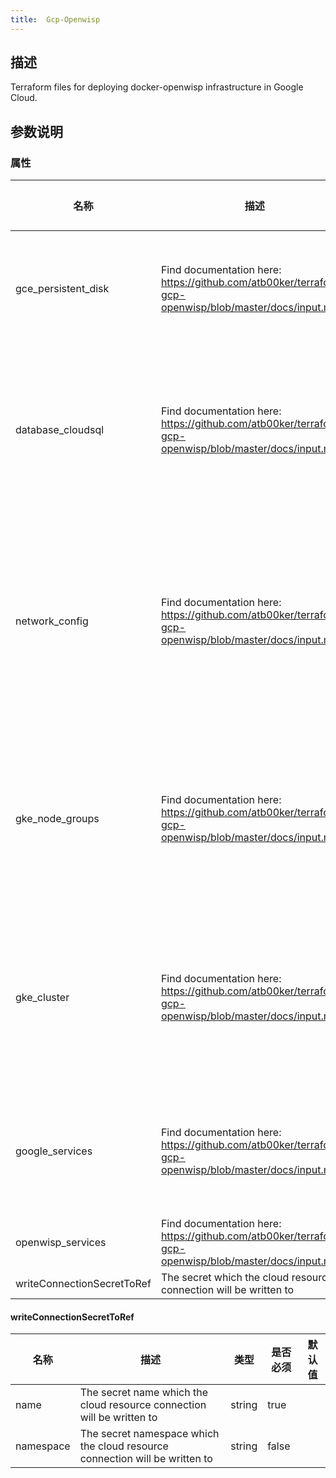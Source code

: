 ```yaml
---
title:  Gcp-Openwisp
---
```


## 描述

Terraform files for deploying docker-openwisp infrastructure in Google Cloud.

## 参数说明


### 属性

 名称 | 描述 | 类型 | 是否必须 | 默认值 
 ------------ | ------------- | ------------- | ------------- | ------------- 
 gce_persistent_disk | Find documentation here: https://github.com/atb00ker/terraform-gcp-openwisp/blob/master/docs/input.md | object({\n    name = string\n    type = string\n    size = number\n    snapshots = object({\n      name             = string\n      hours_in_cycle   = string\n      start_time       = string\n      retention_days   = number\n      on_disk_deletion = string\n    })\n  }) | true |  
 database_cloudsql | Find documentation here: https://github.com/atb00ker/terraform-gcp-openwisp/blob/master/docs/input.md | object({\n    name              = string\n    tier              = string\n    require_ssl       = bool\n    availability_type = string\n    disk_size         = number\n    disk_type         = string\n    sslmode           = string\n    username          = string\n    password          = string\n    database          = string\n    auto_backup = object({\n      enabled    = bool\n      start_time = string\n    })\n    maintaince = object({\n      day   = number\n      hour  = number\n      track = string\n    })\n  }) | true |  
 network_config | Find documentation here: https://github.com/atb00ker/terraform-gcp-openwisp/blob/master/docs/input.md | object({\n    vpc_name                  = string\n    subnet_cidr               = string\n    pods_cidr_range           = string\n    services_cidr_range       = string\n    http_loadbalancer_ip_name = string\n    openvpn_ip_name           = string\n    freeradius_ip_name        = string\n    openwisp_dns_zone_name    = string\n    openwisp_dns_name         = string\n    openwisp_dns_records_ttl  = number\n    subnet_flowlogs = object({\n      enable   = bool\n      interval = string\n      sampling = number\n      metadata = string\n    })\n  }) | true |  
 gke_node_groups | Find documentation here: https://github.com/atb00ker/terraform-gcp-openwisp/blob/master/docs/input.md | list(object({\n    pool_name           = string\n    initial_node_count  = number\n    min_node_count      = number\n    max_node_count      = number\n    disk_size_gb        = number\n    auto_repair         = bool\n    auto_upgrade        = bool\n    is_preemptible      = bool\n    disk_type           = string\n    instance_image_type = string\n    oauth_scopes        = list(string)\n    machine_type        = string\n    enable_autoscaling  = bool\n  })) | true |  
 gke_cluster | Find documentation here: https://github.com/atb00ker/terraform-gcp-openwisp/blob/master/docs/input.md | object({\n    cluster_name             = string\n    kubernetes_version       = string\n    logging_service          = string\n    monitoring_service       = string\n    master_ipv4_cidr_block   = string\n    regional                 = bool\n    enable_private_endpoint  = bool\n    daily_maintenance_window = string\n    authorized_networks = list(object({\n      display_name = string\n      cidr_block   = string\n    }))\n  }) | true |  
 google_services | Find documentation here: https://github.com/atb00ker/terraform-gcp-openwisp/blob/master/docs/input.md | object({\n    service_account             = string\n    project_id                  = string\n    region                      = string\n    zone                        = string\n    common_resource_description = string\n    configure_gloud             = bool\n    disable_apis_on_destroy     = bool\n    use_cloud_sql               = bool\n    use_cloud_dns               = bool\n  }) | true |  
 openwisp_services | Find documentation here: https://github.com/atb00ker/terraform-gcp-openwisp/blob/master/docs/input.md | object({\n    use_openvpn    = bool\n    use_freeradius = bool\n    setup_database = bool\n    setup_fresh    = bool\n  }) | true |  
 writeConnectionSecretToRef | The secret which the cloud resource connection will be written to | [writeConnectionSecretToRef](#writeConnectionSecretToRef) | false |  


#### writeConnectionSecretToRef

 名称 | 描述 | 类型 | 是否必须 | 默认值 
 ------------ | ------------- | ------------- | ------------- | ------------- 
 name | The secret name which the cloud resource connection will be written to | string | true |  
 namespace | The secret namespace which the cloud resource connection will be written to | string | false |  
